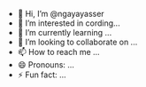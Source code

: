 - 👋 Hi, I’m @ngayayasser
- 👀 I’m interested in cording...
- 🌱 I’m currently learning ...
- 💞️ I’m looking to collaborate on ...
- 📫 How to reach me ...
- 😄 Pronouns: ...
- ⚡ Fun fact: ...

<!---
ngayayasser/ngayayasser is a ✨ special ✨ repository because its `README.md` (this file) appears on your GitHub profile.
You can click the Preview link to take a look at your changes.
--->
